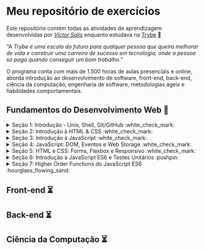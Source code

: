 # Meu repositório de exercícios

Este repositório contém todas as atividades de aprendizagem desenvolvidas por _[Victor Salis](https://github.com/vsalisbr/)_ enquanto estudava na [Trybe](https://www.betrybe.com/) :rocket:

_"A Trybe é uma escola do futuro para qualquer pessoa que queira melhorar de vida e construir uma carreira de sucesso em tecnologia, onde a pessoa só paga quando conseguir um bom trabalho."_

O programa conta com mais de 1.500 horas de aulas presenciais e online, aborda introdução ao desenvolvimento de software, front-end, back-end, ciência da computação, engenharia de software, metodologias ágeis e habilidades comportamentais.

## Fundamentos do Desenvolvimento Web :pushpin:

<details>
<summary>
Seção 1: Introdução - Unix, Shell, Git/GitHub :white_check_mark:
</summary>

- [X] 1-1: _Unix & Shell- Part 1_
- [X] 1-2: _Unix & Shell- Part 2_
- [X] 1-2: _Git - O que é e para que serve_
- [X] 1-2: _Git & GitHub - Entendendo os comandos_
</details>

<details>
<summary>
Seção 2: Introdução à HTML & CSS :white_check_mark:
</summary>

- [X] 2-1: _Estruturas de Página_
- [X] 2-2: _Primeiros Passos em CSS_
- [X] 2-3: _Seletores e Posicionamento_
- [X] 2-4: _HTML Semântico_
- [X] 2-5: [_Projeto Prático - Lessons Learned_](https://github.com/vsalisbr/project-lessons-learned)
</details>

<details>
<summary>
Seção 3: Introdução à JavaScript :white_check_mark:
</summary>

- [X] 3-1: _Primeiros Passos_
- [X] 3-2: _Array e loop For_
- [X] 3-3: _Lógica de Programação e Algoritmos_
- [X] 3-4: _Objetos e funções_
- [X] 3-5: _JS ES6 - let, const, arrow functions e template literals_
- [X] 3-6: [_Projeto Prático - Playground Functions_](https://github.com/vsalisbr/project-playground-functions)
</details>

<details>
<summary>
Seção 4: JavaScript: DOM, Eventos e Web Storage :white_check_mark:
</summary>

- [X] 4-1: _DOM e seletores_
- [X] 4-2: _Trabalhando com elementos_
- [X] 4-3: _Eventos_
- [X] 4-4: _Web Storage_
- [X] 4-5: [_Projeto Prático - Pixels Art_](https://github.com/vsalisbr/project-pixels-art)
- [X] 4-6: [_Projeto Prático Bônus - Carta Misteriosa_](#)
- [X] 4-6: [_Projeto Prático Bônus - Meme Generator_](#)
- [X] 4-6: [_Projeto Prático Bônus - Adivinhe a Cor_](#)
- [X] 4-6: [_Projeto Prático Bônus - Lista de Tarefas_](#)
</details>

<details>
<summary>
Seção 5: HTML e CSS: Forms, Flexbox e Responsivo :white_check_mark:
</summary>

- [X] 5-1: _Forms_
- [X] 5-2: _Bibliotecas JavaScript e Frameworks CSS_
- [X] 5-3: _CSS Flexbox - Parte 1_
- [X] 5-4: _CSS Flexbox - Parte 2_
- [ ] 5-5: _CSS Responsivo - Mobile First_
- [X] 5-6: [_Projeto Prático - Trybewarts_](https://github.com/vsalisbr/project-trybewarts)
</details>

<details>
<summary>
Seção 6: Introdução à JavaScript ES6 e Testes Unitários :pushpin:
</summary>

- [X] 6-1: _Fluxo de exceções e manipulação de objetos_
- [ ] 6-2: _Primeiros passos em Jest_
- [ ] 6-3: _Matchers e cobertura de código_
- [ ] 6-4: _Projeto Prático - JavaScript Testes Unitários_
</details>

<details>
<summary>
Seção 7: Higher Order Functions do JavaScript ES6 :hourglass_flowing_sand:
</summary>

- [ ] 7-1: _Introdução a Higher Order Functions_
- [ ] 7-2: _Higher Order Functions - sort e map_
- [ ] 7-3: _Higher Order Functions - filter e reduce_
- [ ] 7-4: _JavaScript ES6 - spread operator, rest parameters e object destructuring_
- [ ] 7-5: _JavaScript ES6 - Array destructuring, Default destructuring, Object property shorthand e default parameters_
- [ ] 7-6: _Projeto Prático - Zoo functions_
</details>

## Front-end :hourglass_flowing_sand:

## Back-end :hourglass_flowing_sand:

## Ciência da Computação :hourglass_flowing_sand:



